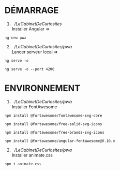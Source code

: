 # DÉMARRAGE
1. &nbsp;&nbsp;*/LeCabinetDeCuriosites*
\
Installer Angular =>
```
ng new pwa
```
2. &nbsp;&nbsp;*/LeCabinetDeCuriosites/pwa*
\
Lancer serveur local =>
```
ng serve -o
```
```
ng serve -o --port 4200
```
# ENVIRONNEMENT
1. &nbsp;&nbsp;*/LeCabinetDeCuriosites/pwa*
\
Installer FontAwesome
```
npm install @fortawesome/fontawesome-svg-core
```
```
npm install @fortawesome/free-solid-svg-icons
```
```
npm install @fortawesome/free-brands-svg-icons
```
```
npm install @fortawesome/angular-fontawesome@0.10.x
```
2. &nbsp;&nbsp;*/LeCabinetDeCuriosites/pwa*
\
Installer animate.css
```
npm i animate.css
```